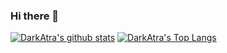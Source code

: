 ### Hi there 👋

[![DarkAtra's github stats](https://github-readme-stats.vercel.app/api?username=DarkAtra&line_height=20count_private=true&show_icons=true&theme=react&custom_title=My%20Stats)](https://github.com/DarkAtra)
[![DarkAtra's Top Langs](https://github-readme-stats.vercel.app/api/top-langs/?username=DarkAtra&count_private=true&layout=compact&show_icons=true&theme=react)](https://github.com/anuraghazra/github-readme-stats)
